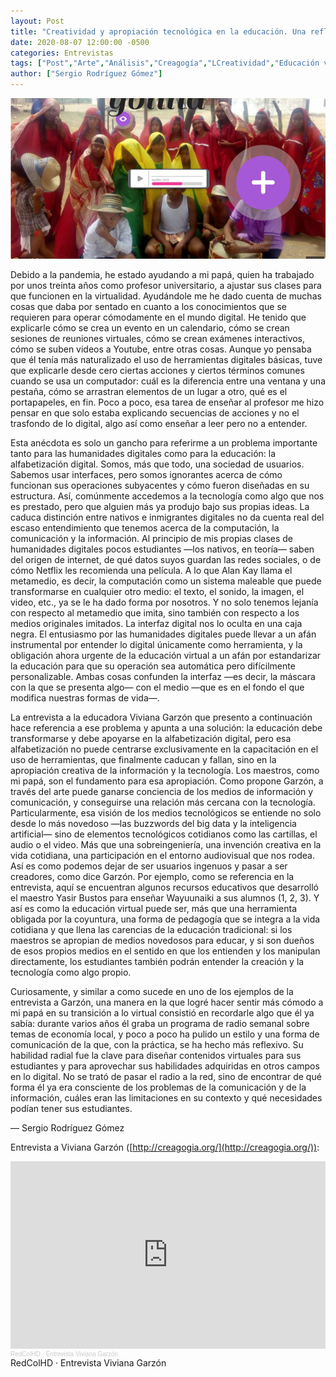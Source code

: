 ```yaml
---
layout: Post
title: "Creatividad y apropiación tecnológica en la educación. Una reflexión y una entrevista a la educadora Viviana Garzón"
date: 2020-08-07 12:00:00 -0500
categories: Entrevistas
tags: ["Post","Arte","Análisis","Creagogía","LCreatividad","Educación virtual","Entrevista","Escuelas","Red Colombiana de Humanidades Digitales","Viviana Garzón"]  
author: ["Sergio Rodríguez Gómez"]  
---
```

![Imagen portada](/assets/blog/Portada_viviana_garzon.png) 

Debido a la pandemia, he estado ayudando a mi papá, quien ha trabajado por unos treinta años como profesor universitario, a ajustar sus clases para que funcionen en la virtualidad. Ayudándole me he dado cuenta de muchas cosas que daba por sentado en cuanto a los conocimientos que se requieren para operar cómodamente en el mundo digital. He tenido que explicarle cómo se crea un evento en un calendario, cómo se crean sesiones de reuniones virtuales, cómo se crean exámenes interactivos, cómo se suben videos a Youtube, entre otras cosas. Aunque yo pensaba que él tenía más naturalizado el uso de herramientas digitales básicas, tuve que explicarle desde cero ciertas acciones y ciertos términos comunes cuando se usa un computador: cuál es la diferencia entre una ventana y una pestaña, cómo se arrastran elementos de un lugar a otro, qué es el portapapeles, en fin. Poco a poco, esa tarea de enseñar al profesor me hizo pensar en que solo estaba explicando secuencias de acciones y no el trasfondo de lo digital, algo así como enseñar a leer pero no a entender.

Esta anécdota es solo un gancho para referirme a un problema importante tanto para las humanidades digitales como para la educación: la alfabetización digital. Somos, más que todo, una sociedad de usuarios. Sabemos usar interfaces, pero somos ignorantes acerca de cómo funcionan sus operaciones subyacentes y cómo fueron diseñadas en su estructura. Así, comúnmente accedemos a la tecnología como algo que nos es prestado, pero que alguien más ya produjo bajo sus propias ideas. La caduca distinción entre nativos e inmigrantes digitales no da cuenta real del escaso entendimiento que tenemos acerca de la computación, la comunicación y la información. Al principio de mis propias clases de humanidades digitales pocos estudiantes —los nativos, en teoría— saben del origen de internet, de qué datos suyos guardan las redes sociales, o de cómo Netflix les recomienda una película. A lo que Alan Kay llama el metamedio, es decir, la computación como un sistema maleable que puede transformarse en cualquier otro medio: el texto, el sonido, la imagen, el video, etc., ya se le ha dado forma por nosotros. Y no solo tenemos lejanía con respecto al metamedio que imita, sino también con respecto a los medios originales imitados. La interfaz digital nos lo oculta en una caja negra. El entusiasmo por las humanidades digitales puede llevar a un afán instrumental por entender lo digital únicamente como herramienta, y la obligación ahora urgente de la educación virtual a un afán por estandarizar la educación para que su operación sea automática pero difícilmente personalizable. Ambas cosas confunden la interfaz —es decir, la máscara con la que se presenta algo— con el medio —que es en el fondo el que modifica nuestras formas de vida—.

La entrevista a la educadora Viviana Garzón que presento a continuación hace referencia a ese problema y apunta a una solución: la educación debe transformarse y debe apoyarse en la alfabetización digital, pero esa alfabetización no puede centrarse exclusivamente en la capacitación en el uso de herramientas, que finalmente caducan y fallan, sino en la apropiación creativa de la información y la tecnología. Los maestros, como mi papá, son el fundamento para esa apropiación. Como propone Garzón, a través del arte puede ganarse conciencia de los medios de información y comunicación, y conseguirse una relación más cercana con la tecnología. Particularmente, esa visión de los medios tecnológicos se entiende no solo desde lo más novedoso —las buzzwords del big data y la inteligencia artificial— sino de elementos tecnológicos cotidianos como las cartillas, el audio o el video. Más que una sobreingeniería, una invención creativa en la vida cotidiana, una participación en el entorno audiovisual que nos rodea. Así es como podemos dejar de ser usuarios ingenuos y pasar a ser creadores, como dice Garzón. Por ejemplo, como se referencia en la entrevista, aquí se encuentran algunos recursos educativos que desarrolló el maestro Yasir Bustos para enseñar Wayuunaiki a sus alumnos (1, 2, 3). Y así es como la educación virtual puede ser, más que una herramienta obligada por la coyuntura, una forma de pedagogía que se integra a la vida cotidiana y que llena las carencias de la educación tradicional: si los maestros se apropian de medios novedosos para educar, y si son dueños de esos propios medios en el sentido en que los entienden y los manipulan directamente, los estudiantes también podrán entender la creación y la tecnología como algo propio.

Curiosamente, y similar a como sucede en uno de los ejemplos de la entrevista a Garzón, una manera en la que logré hacer sentir más cómodo a mi papá en su transición a lo virtual consistió en recordarle algo que él ya sabía: durante varios años él graba un programa de radio semanal sobre temas de economía local, y poco a poco ha pulido un estilo y una forma de comunicación de la que, con la práctica, se ha hecho más reflexivo. Su habilidad radial fue la clave para diseñar contenidos virtuales para sus estudiantes y para aprovechar sus habilidades adquiridas en otros campos en lo digital. No se trató de pasar el radio a la red, sino de encontrar de qué forma él ya era consciente de los problemas de la comunicación y de la información, cuáles eran las limitaciones en su contexto y qué necesidades podían tener sus estudiantes.

— Sergio Rodríguez Gómez

Entrevista a Viviana Garzón ([http://creagogia.org/](http://creagogia.org/)):
<iframe width="100%" height="300" scrolling="no" frameborder="no" allow="autoplay" src="https://w.soundcloud.com/player/?url=https%3A//api.soundcloud.com/tracks/867070969&color=%23ff5500&auto_play=false&hide_related=false&show_comments=true&show_user=true&show_reposts=false&show_teaser=true&visual=true"></iframe><div style="font-size: 10px; color: #cccccc;line-break: anywhere;word-break: normal;overflow: hidden;white-space: nowrap;text-overflow: ellipsis; font-family: Interstate,Lucida Grande,Lucida Sans Unicode,Lucida Sans,Garuda,Verdana,Tahoma,sans-serif;font-weight: 100;"><a href="https://soundcloud.com/red-colombiana-de-humanidades-digitales" title="RedColHD" target="_blank" style="color: #cccccc; text-decoration: none;">RedColHD</a> · <a href="https://soundcloud.com/red-colombiana-de-humanidades-digitales/entrevista-viviana-garzon" title="Entrevista Viviana Garzón" target="_blank" style="color: #cccccc; text-decoration: none;">Entrevista Viviana Garzón</a></div>
RedColHD · Entrevista Viviana Garzón